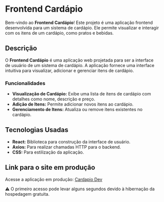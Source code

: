# Frontend Cardápio

Bem-vindo ao **Frontend Cardápio**! Este projeto é uma aplicação frontend desenvolvida para um sistema de cardápio. Ele permite visualizar e interagir com os itens de um cardápio, como pratos e bebidas.

## Descrição

O **Frontend Cardápio** é uma aplicação web projetada para ser a interface de usuário de um sistema de cardápio. A aplicação fornece uma interface intuitiva para visualizar, adicionar e gerenciar itens de cardápio. 

### Funcionalidades

- **Visualização de Cardápio:** Exibe uma lista de itens de cardápio com detalhes como nome, descrição e preço.
- **Adição de Itens:** Permite adicionar novos itens ao cardápio.
- **Gerenciamento de Itens:** Atualiza ou remove itens existentes no cardápio.

## Tecnologias Usadas

- **React:** Biblioteca para construção da interface de usuário.
- **Axios:** Para realizar chamadas HTTP para o backend.
- **CSS:** Para estilização da aplicação.
  
## Link para o site em produção

Acesse a aplicação em produção: [Cardapio Dev](https://frontend-cardapio.onrender.com)

⚠️ O primeiro acesso pode levar alguns segundos devido à hibernação da hospedagem gratuita.
